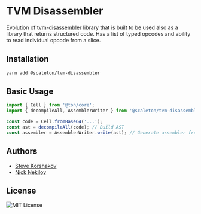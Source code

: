 # TVM Disassembler

Evolution of [tvm-disassembler](https://github.com/ton-community/disassembler) library that is built to be used also as a library that returns structured code.
Has a list of typed opcodes and ability to read individual opcode from a slice.

## Installation

```bash
yarn add @scaleton/tvm-disassembler
```

## Basic Usage

```typescript
import { Cell } from '@ton/core';
import { decompileAll, AssemblerWriter } from '@scaleton/tvm-disassembler';

const code = Cell.fromBase64('...');
const ast = decompileAll(code); // Build AST
const assembler = AssemblerWriter.write(ast); // Generate assembler from AST 
```

## Authors

* [Steve Korshakov](https://github.com/ex3ndr)
* [Nick Nekilov](https://github.com/NickNekilov)

## License

![MIT License](https://img.shields.io/badge/License-MIT-green)
